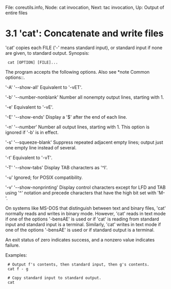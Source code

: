 File: coreutils.info,  Node: cat invocation,  Next: tac invocation,  Up: Output of entire files

3.1 'cat': Concatenate and write files
======================================

'cat' copies each FILE ('-' means standard input), or standard input if
none are given, to standard output.  Synopsis:

     cat [OPTION] [FILE]...

   The program accepts the following options.  Also see *note Common
options::.

'-A'
'--show-all'
     Equivalent to '-vET'.

'-b'
'--number-nonblank'
     Number all nonempty output lines, starting with 1.

'-e'
     Equivalent to '-vE'.

'-E'
'--show-ends'
     Display a '$' after the end of each line.

'-n'
'--number'
     Number all output lines, starting with 1.  This option is ignored
     if '-b' is in effect.

'-s'
'--squeeze-blank'
     Suppress repeated adjacent empty lines; output just one empty line
     instead of several.

'-t'
     Equivalent to '-vT'.

'-T'
'--show-tabs'
     Display TAB characters as '^I'.

'-u'
     Ignored; for POSIX compatibility.

'-v'
'--show-nonprinting'
     Display control characters except for LFD and TAB using '^'
     notation and precede characters that have the high bit set with
     'M-'.

   On systems like MS-DOS that distinguish between text and binary
files, 'cat' normally reads and writes in binary mode.  However, 'cat'
reads in text mode if one of the options '-bensAE' is used or if 'cat'
is reading from standard input and standard input is a terminal.
Similarly, 'cat' writes in text mode if one of the options '-bensAE' is
used or if standard output is a terminal.

   An exit status of zero indicates success, and a nonzero value
indicates failure.

   Examples:

     # Output f's contents, then standard input, then g's contents.
     cat f - g

     # Copy standard input to standard output.
     cat

